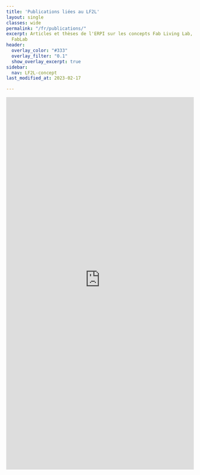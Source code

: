 ```yaml
---
title: 'Publications liées au LF2L'
layout: single
classes: wide
permalink: "/fr/publications/"
excerpt: Articles et thèses de l'ERPI sur les concepts Fab Living Lab, Living Lab,
  FabLab
header:
  overlay_color: "#333"
  overlay_filter: "0.1"
  show_overlay_excerpt: true
sidebar:
  nav: LF2L-concept
last_modified_at: 2023-02-17

---
```




<div class="content content-narrow">
<iframe src="https://haltools.archives-ouvertes.fr/Public/afficheRequetePubli.php?labos_exp=equipe+de+recherche+sur+les+processus+innovatifs&typdoc=('ART','COMM','POSTER','PROCEEDINGS','ISSUE','OUV','COUV','BLOG','NOTICE','TRAD','PATENT','OTHER','UNDEFINED','REPORT','THESE','HDR','LECTURE','MEM','IMG','VIDEO','SON','MAP','SOFTWARE','PRESCONF','CREPORT','ETABTHESE','MEMLIC','NOTE','OTHERREPORT','REPACT','SYNTHESE')&collaboration=Lorraine+Fab+Living+Lab%C2%AE+%28LF2L%29%3B+Octroi+Nancy%3B+Lorraine+Smart+Cities+Living+Lab&CB_auteur=oui&CB_titre=oui&CB_article=oui&langue=Anglais&tri_exp=annee_publi&tri_exp2=typdoc&tri_exp3=date_publi&ordre_aff=TA&Fen=Aff&css=../css/VisuRubriqueEncadre.css" frameborder="0" scrolling="auto" width="100%" height="1000px"></iframe>
</div>
